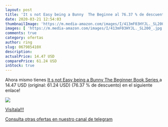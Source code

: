 ```yaml
---
layout: post
title: 'It s not Easy being a Bunny  The Beginne al 76.37 % de descuento'
date: 2020-03-21 12:54:03
thumbnailImage: 'https://m.media-amazon.com/images/I/413mF03HYJL._SL200_.jpg'
images: [ 'https://m.media-amazon.com/images/I/413mF03HYJL._SL200_.jpg' ]
comments: true
category: ofertas
author: ring
slug: 067985410X
description:
actualPrice: 14.47 USD
comparePrice: 61.24 USD
inStock: true
---
```


Ahora mismo tienes [It s not Easy being a Bunny  The Beginner Book Series ](https://www.amazon.com/dp/067985410X/?tag=redken08-20) a 14.47 USD (original: 61.24 USD) (76.37 %  de descuento) en el siguiente enlace!

[![](https://m.media-amazon.com/images/I/413mF03HYJL._SL200_.jpg)](https://www.amazon.com/dp/067985410X/?tag=redken08-20)

[Visítala!!!](https://www.amazon.com/dp/067985410X/?tag=redken08-20)

[Consulta otras ofertas en nuestro canal de telegram](https://t.me/s/ofertas25)
